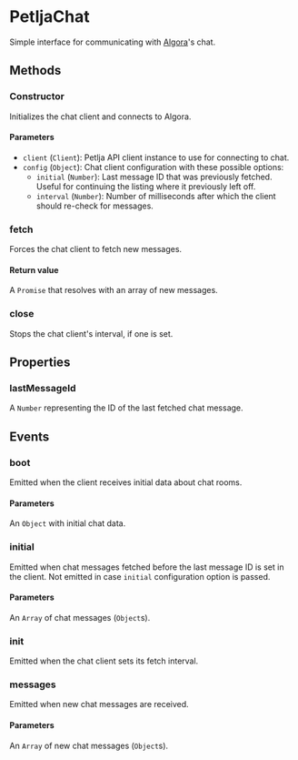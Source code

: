 # PetljaChat
Simple interface for communicating with [Algora](https://algora.petlja.org)'s chat.

## Methods
### Constructor
Initializes the chat client and connects to Algora.
#### Parameters
- `client` (`Client`): Petlja API client instance to use for connecting to chat.
- `config` (`Object`): Chat client configuration with these possible options:
    - `initial` (`Number`): Last message ID that was previously fetched. Useful for continuing the listing where it previously left off.
    - `interval` (`Number`): Number of milliseconds after which the client should re-check for messages.

### fetch
Forces the chat client to fetch new messages.
#### Return value
A `Promise` that resolves with an array of new messages.

### close
Stops the chat client's interval, if one is set.

## Properties
### lastMessageId
A `Number` representing the ID of the last fetched chat message.

## Events
### boot
Emitted when the client receives initial data about chat rooms.
#### Parameters
An `Object` with initial chat data.

### initial
Emitted when chat messages fetched before the last message ID is set in the client. Not emitted in case `initial` configuration option is passed.
#### Parameters
An `Array` of chat messages (`Object`s).

### init
Emitted when the chat client sets its fetch interval.

### messages
Emitted when new chat messages are received.
#### Parameters
An `Array` of new chat messages (`Object`s).
